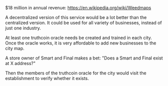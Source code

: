 $18 million in annual revenue: https://en.wikipedia.org/wiki/Weedmaps

A decentralized version of this service would be a lot better than the centralized version. It could be used for all variety of businesses, instead of just one industry.

At least one truthcoin oracle needs be created and trained in each city. Once the oracle works, it is very affordable to add new businesses to the city map. 

A store owner of Smart and Final makes a bet: "Does a Smart and Final exist at X address?"

Then the members of the truthcoin oracle for the city would visit the establishment to verify whether it exists.